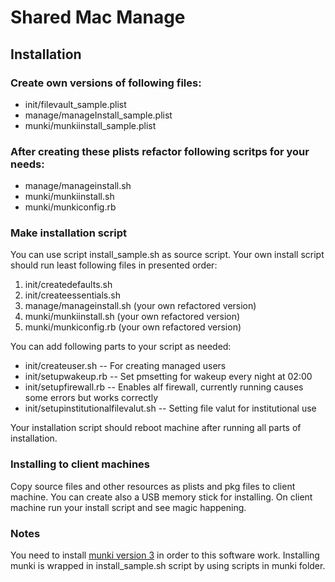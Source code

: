 # Shared Mac Manage

## Installation

### Create own versions of following files:
* init/filevault_sample.plist
* manage/manageInstall_sample.plist
* munki/munkiinstall_sample.plist

### After creating these plists refactor following scritps for your needs:
* manage/manageinstall.sh
* munki/munkiinstall.sh
* munki/munkiconfig.rb

### Make installation script
You can use script install_sample.sh as source script. Your own install script should run least following files in presented order:
1. init/createdefaults.sh
2. init/createessentials.sh
3. manage/manageinstall.sh (your own refactored version)
4. munki/munkiinstall.sh (your own refactored version)
5. munki/munkiconfig.rb (your own refactored version)

You can add following parts to your script as needed:
* init/createuser.sh -- For creating managed users
* init/setupwakeup.rb -- Set pmsetting for wakeup every night at 02:00
* init/setupfirewall.rb -- Enables alf firewall, currently running causes some errors but works correctly
* init/setupinstitutionalfilevalut.sh -- Setting file valut for institutional use 

Your installation script should reboot machine after running all parts of installation.

### Installing to client machines
Copy source files and other resources as plists and pkg files to client machine. You can create also a USB memory stick for installing. On client machine run your install script and see magic happening. 

### Notes
You need to install [munki version 3](https://github.com/munki/munki) in order to this software work. Installing munki is wrapped in install_sample.sh script by using scripts in munki folder.